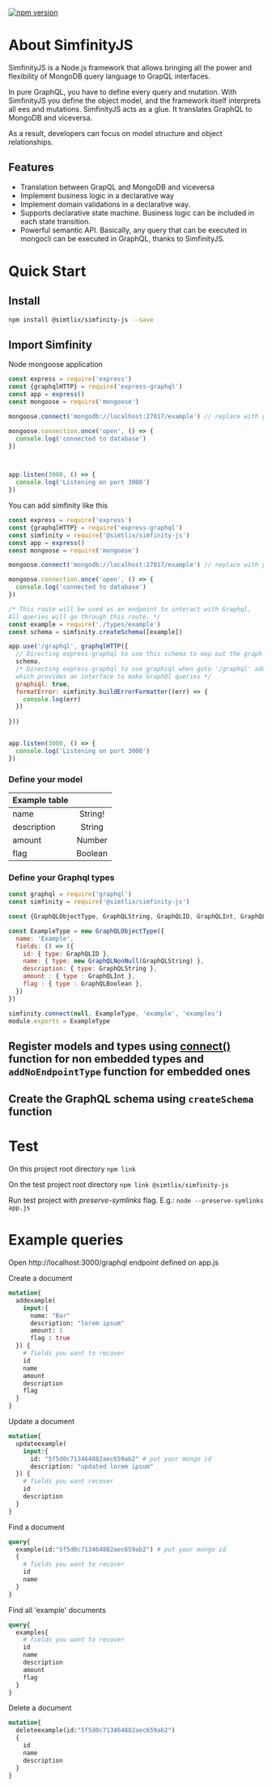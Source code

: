 

[![npm version](https://badge.fury.io/js/%40simtlix%2Fsimfinity-js.svg)](https://badge.fury.io/js/%40simtlix%2Fsimfinity-js)

# About SimfinityJS
SimfinityJS is a Node.js framework that allows bringing all the power and flexibility of MongoDB query language to GrapQL interfaces. 

In pure GraphQL, you have to define every query and mutation. With SimfinityJS you define the object model, and the framework itself interprets all ees and mutations. SimfinityJS acts as a glue. It translates GraphQL to MongoDB and viceversa. 

As a result, developers can focus on model structure and object relationships. 

## Features
- Translation between GrapQL and MongoDB and viceversa
- Implement business logic in a declarative way
- Implement domain validations in a declarative way. 
- Supports declarative state machine. Business logic can be included in each state transition. 
- Powerful semantic API. Basically, any query that can be executed in mongocli can be executed in GraphQL, thanks to SimfinityJS.



# Quick Start
## Install
```bash
npm install @simtlix/simfinity-js --save
```

## Import Simfinity

Node mongoose application

```javascript
const express = require('express')
const {graphqlHTTP} = require('express-graphql')
const app = express()
const mongoose = require('mongoose')

mongoose.connect('mongodb://localhost:27017/example') // replace with your mongodb connection string

mongoose.connection.once('open', () => {
  console.log('connected to database')
})



app.listen(3000, () => {
  console.log('Listening on port 3000')
})
```



You can add simfinity like this
```javascript
const express = require('express')
const {graphqlHTTP} = require('express-graphql')
const simfinity = require('@simtlix/simfinity-js')
const app = express()
const mongoose = require('mongoose')

mongoose.connect('mongodb://localhost:27017/example') // replace with your mongodb connection string

mongoose.connection.once('open', () => {
  console.log('connected to database')
})

/* This route will be used as an endpoint to interact with Graphql,
All queries will go through this route. */
const example = require('./types/example')
const schema = simfinity.createSchema([example])

app.use('/graphql', graphqlHTTP({
  // Directing express-graphql to use this schema to map out the graph
  schema,
  /* Directing express-graphql to use graphiql when goto '/graphql' address in the browser
  which provides an interface to make GraphQl queries */
  graphiql: true,
  formatError: simfinity.buildErrorFormatter((err) => {
    console.log(err)
  })
  
}))


app.listen(3000, () => {
  console.log('Listening on port 3000')
})
```


### Define your model

|  Example table |          |   
| ------------- |:-------------:|
| name          | String! 	    |
| description   | String        |
| amount        | Number        |
| flag          | Boolean       |


### Define your Graphql types 

```javascript
const graphql = require('graphql')
const simfinity = require('@simtlix/simfinity-js')

const {GraphQLObjectType, GraphQLString, GraphQLID, GraphQLInt, GraphQLBoolean, GraphQLNonNull} = graphql

const ExampleType = new GraphQLObjectType({
  name: 'Example',
  fields: () => ({
    id: { type: GraphQLID },
    name: { type: new GraphQLNonNull(GraphQLString) },
    description: { type: GraphQLString },
    amount : { type : GraphQLInt },
    flag : { type : GraphQLBoolean },
  })
})

simfinity.connect(null, ExampleType, 'example', 'examples')
module.exports = ExampleType
```

## Register models and types using [connect()](#connect-function) function for **non embedded** types and `addNoEndpointType` function for **embedded** ones
## Create the GraphQL schema using `createSchema` function


# Test
On this project root directory
`npm link`

On the test project root directory
`npm link @simtlix/simfinity-js`

Run test project with *preserve-symlinks* flag. E.g.:
`node --preserve-symlinks app.js`






# Example queries

Open http://localhost:3000/graphql endpoint defined on app.js


Create a document
```graphql
mutation{
  addexample(
    input:{
      name: "Bar"
      description: "lorem ipsum"
      amount: 1
      flag : true
  }) {
    # fields you want to recover
    id
    name
    amount
    description
    flag
  }
}
```

Update a document
```graphql
mutation{
  updateexample(
    input:{
      id: "5f5d0c713464882aec659ab2" # put your mongo id
      description: "updated lorem ipsum" 
  }) {
    # fields you want recover
    id
    description
  }
}
```

Find a document
```graphql
query{
  example(id:"5f5d0c713464882aec659ab2") # put your mongo id
  {
    # fields you want to recover
    id
    name
  }
}
```

Find all 'example' documents
```graphql
query{
  examples{
    # fields you want to recover
    id
    name
    description
    amount
    flag
  }
}
````

Delete a document
```graphql
mutation{
  deleteexample(id:"5f5d0c713464882aec659ab2")
  {
    id
    name
    description
  }
}
```




